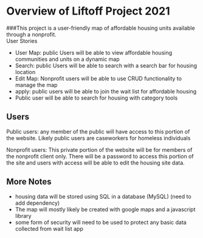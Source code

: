 # Overview of Liftoff Project 2021

###This project is a user-friendly map of affordable housing units available through a nonprofit.  
 User Stories
- User Map: public Users will be able to view affordable housing communities and units on a dynamic map
- Search: public Users will be able to search with a search bar for housing location
- Edit Map: Nonprofit users will be able to use CRUD functionality to manage the map
- apply: public users will be able to join the wait list for affordable housing
- Public user will be able to search for housing with category tools

## Users
Public users: any member of the public will have access to this portion of the website. Likely public users are caseworkers for homeless individuals  
  
Nonprofit users: This private portion of the website will be for members of the nonprofit client only. There will be a password to access this portion of the site and users with access will be able to edit the housing site data. 

  
  ## More Notes
- housing data will be stored using SQL in a database (MySQL) (need to add dependency)
- The map will mostly likely be created with google maps and a javascript library 
- some form of security will need to be used to protect any basic data collected from wait list app 
